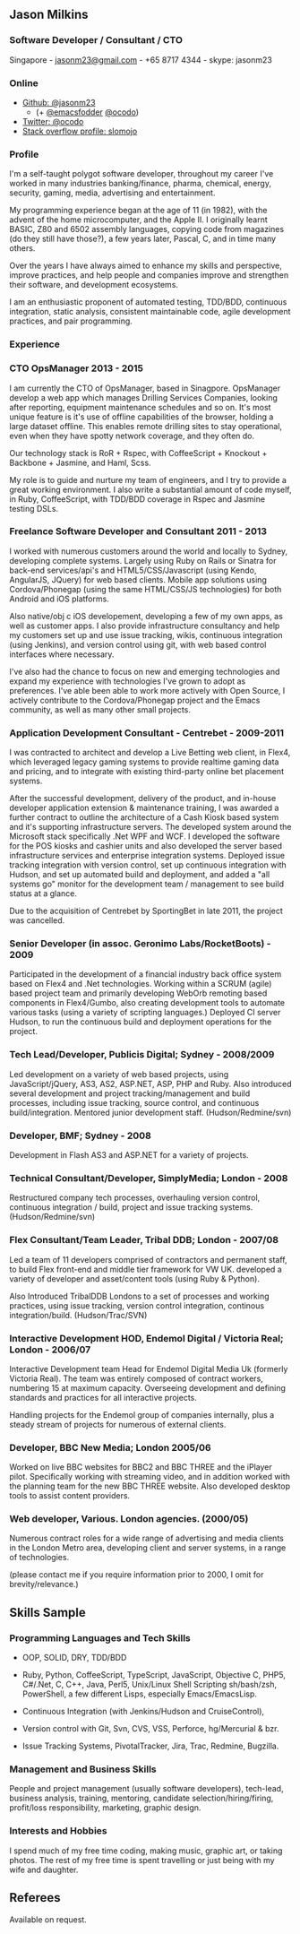 ## Jason  Milkins

### Software Developer / Consultant / CTO

Singapore - jasonm23@gmail.com - +65 8717 4344 - skype: jasonm23

### Online

* [Github: @jasonm23][jasonm23]
    - (+ [@emacsfodder][emacsfodder] [@ocodo][ocodo])
* [Twitter: @ocodo][twitter-ocodo]
* [Stack overflow profile: slomojo][slomojo]

### Profile

I'm a self-taught polygot software developer, throughout my career
I've worked in many industries banking/finance, pharma, chemical,
energy, security, gaming, media, advertising and entertainment.

My programming experience began at the age of 11 (in 1982), with the
advent of the home microcomputer, and the Apple II.  I originally
learnt BASIC, Z80 and 6502 assembly languages, copying code from
magazines (do they still have those?), a few years later, Pascal, C,
and in time many others.

Over the years I have always aimed to enhance my skills and
perspective, improve practices, and help people and companies improve
and strengthen their software, and development ecosystems.

I am an enthusiastic proponent of automated testing, TDD/BDD,
continuous integration, static analysis, consistent maintainable code,
 agile development practices, and pair programming.

### Experience

### CTO OpsManager 2013 - 2015

I am currently the CTO of OpsManager, based in Sinagpore.  OpsManager
develop a web app which manages Drilling Services Companies, looking
after reporting, equipment maintenance schedules and so on.  It's most
unique feature is it's use of offline capabilities of the browser,
holding a large dataset offline.  This enables remote drilling sites
to stay operational, even when they have spotty network coverage, and
they often do.

Our technology stack is RoR + Rspec, with CoffeeScript + Knockout +
Backbone + Jasmine, and Haml, Scss.

My role is to guide and nurture my team of engineers, and I try to
provide a great working environment.  I also write a substantial
amount of code myself, in Ruby, CoffeeScript, with TDD/BDD coverage in
Rspec and Jasmine testing DSLs.

### Freelance Software Developer and Consultant 2011 - 2013

I worked with numerous customers around the world and locally to
Sydney, developing complete systems. Largely using Ruby on Rails or
Sinatra for back-end services/api's and HTML5/CSS/Javascript (using
Kendo, AngularJS, JQuery) for web based clients. Mobile app solutions
using Cordova/Phonegap (using the same HTML/CSS/JS technologies) for
both Android and iOS platforms.

Also native/obj c iOS developement, developing a few of my own apps,
as well as customer apps. I also provide infrastructure consultancy
and help my customers set up and use issue tracking, wikis, continuous
integration (using Jenkins), and version control using git, with web
based control interfaces where necessary.

I've also had the chance to focus on new and emerging technologies and
expand my experience with technologies I've grown to adopt as
preferences. I've able been able to work more actively with Open
Source, I actively contribute to the Cordova/Phonegap project and
the Emacs community, as well as many other small projects.

### Application Development Consultant - Centrebet - 2009-2011

I was contracted to architect and develop a Live Betting web client,
in Flex4, which leveraged legacy gaming systems to provide realtime
gaming data and pricing, and to integrate with existing third-party
online bet placement systems.

After the successful development, delivery of the product, and
in-house developer application extension & maintenance training, I was
awarded a further contract to outline the architecture of a Cash Kiosk
based system and it's supporting infrastructure servers.  The
developed system around the Microsoft stack specifically .Net WPF and
WCF.  I developed the software for the POS kiosks and cashier units
and also developed the server based infrastructure services and
enterprise integration systems. Deployed issue tracking integration
with version control, set up continuous integration with Hudson, and
set up automated build and deployment, and added a "all systems go"
monitor for the development team / management to see build status at a
glance.

Due to the acquisition of Centrebet by SportingBet in late 2011, the
project was cancelled.

### Senior Developer (in assoc. Geronimo Labs/RocketBoots) - 2009

Participated in the development of a financial industry back office
system based on Flex4 and .Net technologies. Working within a SCRUM
(agile) based project team and primarily developing WebOrb remoting
based components in Flex4/Gumbo, also creating development tools to
automate various tasks (using a variety of scripting languages.)
Deployed CI server Hudson, to run the continuous build and deployment
operations for the project.

### Tech Lead/Developer, Publicis Digital; Sydney - 2008/2009

Led development on a variety of web based projects, using
JavaScript/jQuery, AS3, AS2, ASP.NET, ASP, PHP and Ruby. Also
introduced several development and project tracking/management and
build processes, including issue tracking, source control, and
continuous build/integration. Mentored junior development
staff. (Hudson/Redmine/svn)

### Developer, BMF; Sydney - 2008

Development in Flash AS3 and ASP.NET for a variety of projects.

### Technical Consultant/Developer, SimplyMedia; London - 2008

Restructured company tech processes, overhauling version control,
continuous integration / build, project and issue tracking
systems. (Hudson/Redmine/svn)

### Flex Consultant/Team Leader, Tribal DDB; London - 2007/08

Led a team of 11 developers comprised of contractors and permanent
staff, to build Flex front-end and middle tier framework for VW
UK. developed a variety of developer and asset/content tools (using
Ruby & Python).

Also Introduced TribalDDB Londons to a set of processes and working
practices, using issue tracking, version control integration,
continous integration/build. (Hudson/Trac/SVN)

### Interactive Development HOD, Endemol Digital / Victoria Real; London - 2006/07

Interactive Development team Head for Endemol Digital Media Uk
(formerly Victoria Real). The team was entirely composed of contract
workers, numbering 15 at maximum capacity. Overseeing development and
defining standards and practices for all interactive projects.

Handling projects for the Endemol group of companies internally, plus
a steady stream of projects for numerous of external clients.

### Developer, BBC New Media; London 2005/06

Worked on live BBC websites for BBC2 and BBC THREE and the iPlayer
pilot. Specifically working with streaming video, and in addition
worked with the planning team for the new BBC THREE website. Also
developed desktop tools to assist content providers.

### Web developer, Various. London agencies. (2000/05)

Numerous contract roles for a wide range of advertising and media
clients in the London Metro area, developing client and server
systems, in a range of technologies.

(please contact me if you require information prior to 2000, I omit for brevity/relevance.)

## Skills Sample

### Programming Languages and Tech Skills

- OOP, SOLID, DRY, TDD/BDD

- Ruby, Python, CoffeeScript, TypeScript, JavaScript, Objective C,
PHP5, C#/.Net, C, C++, Java, Perl5, Unix/Linux Shell Scripting
sh/bash/zsh, PowerShell, a few different Lisps, especially
Emacs/EmacsLisp.

- Continuous Integration (with Jenkins/Hudson and CruiseControl),

- Version control with Git, Svn, CVS, VSS, Perforce, hg/Mercurial & bzr.

- Issue Tracking Systems, PivotalTracker, Jira, Trac, Redmine, Bugzilla.

### Management and Business Skills

People and project management (usually software developers),
tech-lead, business analysis, training, mentoring, candidate
selection/hiring/firing, profit/loss responsibility, marketing,
graphic design.

### Interests and Hobbies

I spend much of my free time coding, making music, graphic art, or
taking photos. The rest of my free time is spent travelling or just
being with my wife and daughter.

## Referees

Available on request.

[slomojo]: http://stackoverflow.com/users/311660/slomojo
[ocodo]: https://github.com/ocodo
[emacsfodder]: https://github.com/emacsfodder
[jasonm23]: https://github.com/jasonm23
[twitter-ocodo]: https://twitter.com/ocodo
